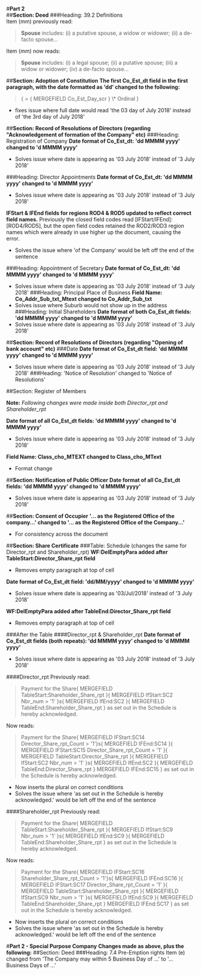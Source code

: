 #**Part 2**  
##**Section: Deed**
###Heading: 39.2 Definitions  
Item (mm) previously read:
>**Spouse** includes:
> (i)    a putative spouse, a widow or widower;
(ii)    a de-facto spouse...

Item (mm) now reads:
> **Spouse** includes:
(i)    a legal spouse;
(ii)    a putative spouse;
(iii) a widow or widower;
(iv) a de-facto spouse...

##**Section: Adoption of Constitution**
**The first Co_Est_dt field in the first paragraph, with the date formatted as 'dd' changed to the following:**
> <p>{ = { MERGEFIELD Co_Est_Day_scr } \* Ordinal }</p>

- fixes issue where full date would read 'the 03 day of July 2018' instead of 'the 3rd day of July 2018'

##**Section: Record of Resolutions of Directors (regarding "Acknowledgement of formation of the Company" etc)**
###Heading: Registration of Company
**Date format of Co_Est_dt: 'dd MMMM yyyy' changed to 'd MMMM yyyy'**
 - Solves issue where date is appearing as '03 July 2018' instead of '3 July 2018'

###Heading: Director Appointments
**Date format of Co_Est_dt: 'dd MMMM yyyy' changed to 'd MMMM yyyy'**
 - Solves issue where date is appearing as '03 July 2018' instead of '3 July 2018'

**IFStart & IFEnd fields for regions ROD4 & ROD5 updated to reflect correct field names.**
Previously the closed field codes read [IFStart/IFEnd]:[ROD4/ROD5], but the open field codes retained the ROD2/ROD3 region names which were already in use higher up the document, causing the error.
 - Solves the issue where 'of the Company' would be left off the end of the sentence

###Heading: Appointment of Secretary
**Date format of Co_Est_dt: 'dd MMMM yyyy' changed to 'd MMMM yyyy'**
 - Solves issue where date is appearing as '03 July 2018' instead of '3 July 2018'
###Heading: Principal Place of Business
**Field Name: Co_Addr_Sub_txt_Mtext changed to Co_Addr_Sub_txt**
 - Solves issue where Suburb would not show up in the address
###Heading: Initial Shareholders
**Date format of both Co_Est_dt fields: 'dd MMMM yyyy' changed to 'd MMMM yyyy'**
 - Solves issue where date is appearing as '03 July 2018' instead of '3 July 2018'

##**Section: Record of Resolutions of Directors (regarding "Opening of bank account" etc)**
###Date
**Date format of Co_Est_dt field: 'dd MMMM yyyy' changed to 'd MMMM yyyy'**
 - Solves issue where date is appearing as '03 July 2018' instead of '3 July 2018'
###Heading: 'Notice of Resolution' changed to 'Notice of Resolutions'

##Section: Register of Members

**Note:** *Following changes were made inside both Director_rpt and Shareholder_rpt*

**Date format of all Co_Est_dt fields: 'dd MMMM yyyy' changed to 'd MMMM yyyy'**
 - Solves issue where date is appearing as '03 July 2018' instead of '3 July 2018'

**Field Name: Class_cho_MTEXT changed to Class_cho_MText**
 - Format change

##**Section: Notification of Public Officer**
**Date format of all Co_Est_dt fields: 'dd MMMM yyyy' changed to 'd MMMM yyyy'**
 - Solves issue where date is appearing as '03 July 2018' instead of '3 July 2018'

##**Section: Consent of Occupier**
**'... as the Registered Office of the company...' changed to '... as the Registered Office of the Company...'**
 - For consistency across the document

##**Section: Share Certificate**
###Table: Schedule (changes the same for Director_rpt and Shareholder_rpt)
**WF:DelEmptyPara added after TableStart:Director_Share_rpt field**
 - Removes empty paragraph at top of cell

**Date format of Co_Est_dt field: 'dd/MM/yyyy' changed to 'd MMMM yyyy'**
 - Solves issue where date is appearing as '03/Jul/2018' instead of '3 July 2018'

**WF:DelEmptyPara added after TableEnd:Director_Share_rpt field**
 - Removes empty paragraph at top of cell

###After the Table
####Director_rpt & Shareholder_rpt
**Date format of Co_Est_dt fields (both repeats): 'dd MMMM yyyy' changed to 'd MMMM yyyy'**
 - Solves issue where date is appearing as '03 July 2018' instead of '3 July 2018'

####Director_rpt
Previously read:
>Payment for the Share{ MERGEFIELD TableStart:Shareholder_Share_rpt }{ MERGEFIELD IfStart:SC2 Nbr_num > '1' }s{ MERGEFIELD IfEnd:SC2 }{ MERGEFIELD TableEnd:Shareholder_Share_rpt } as set out in the Schedule is hereby acknowledged.

Now reads:
>Payment for the Share{ MERGEFIELD IFStart:SC14 Director_Share_rpt_Count > '1'}s{ MERGEFIELD IFEnd:SC14 }{ MERGEFIELD IFStart:SC15 Director_Share_rpt_Count = '1' }{ MERGEFIELD TableStart:Director_Share_rpt }{ MERGEFIELD IfStart:SC2 Nbr_num > '1' }s{ MERGEFIELD IfEnd:SC2 }{ MERGEFIELD TableEnd:Director_Share_rpt }  MERGEFIELD IFEnd:SC15 } as set out in the Schedule is hereby acknowledged.

- Now inserts the plural on correct conditions
- Solves the issue where 'as set out in the Schedule is hereby acknowledged.' would be left off the end of the sentence

####Shareholder_rpt
Previously read:
>Payment for the Share{ MERGEFIELD TableStart:Shareholder_Share_rpt }{ MERGEFIELD IfStart:SC9 Nbr_num > '1' }s{ MERGEFIELD IfEnd:SC9 }{ MERGEFIELD TableEnd:Shareholder_Share_rpt } as set out in the Schedule is hereby acknowledged.

Now reads:
>Payment for the Share{ MERGEFIELD IFStart:SC16 Shareholder_Share_rpt_Count > '1'}s{ MERGEFIELD IFEnd:SC16 }{ MERGEFIELD IFStart:SC17 Director_Share_rpt_Count = '1' }{ MERGEFIELD TableStart:Shareholder_Share_rpt }{ MERGEFIELD IfStart:SC9 Nbr_num > '1' }s{ MERGEFIELD IfEnd:SC9 }{ MERGEFIELD TableEnd:Shareholder_Share_rpt }  MERGEFIELD IFEnd:SC17 } as set out in the Schedule is hereby acknowledged.

- Now inserts the plural on correct conditions
- Solves the issue where 'as set out in the Schedule is hereby acknowledged.' would be left off the end of the sentence

#**Part 2 - Special Purpose Company**
**Changes made as above, plus the following:**
##Section: Deed
###Heading: 7.4 Pre-Emption rights
Item (e) changed from 'The Company may within 5 Business Day of ...' to '... Business Days of ...'